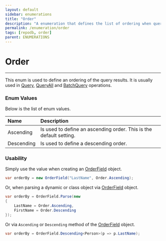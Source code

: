 ```yaml
---
layout: default
sidebar: enumerations
title: "Order"
description: "A enumeration that defines the list of ordering when querying a data from the database."
permalink: /enumeration/order
tags: [repodb, order]
parent: ENUMERATIONS
---
```


# Order

---

This enum is used to define an ordering of the query results. It is usually used in [Query](/operation/query), [QueryAll](/operation/queryall) and [BatchQuery](/operation/batchquery) operations.

### Enum Values

Below is the list of enum values.

| Name | Description |
|:-----|:------------|
| Ascending | Is used to define an ascending order. This is the default setting. |
| Descending | Is used to define a descending order. |

### Usability

Simply use the value when creating an [OrderField](/class/orderfield) object.

```csharp
var orderBy = new OrderField("LastName", Order.Ascending);
```

Or, when parsing a dynamic or class object via [OrderField](/class/orderfield) object.

```csharp
var orderBy = OrderField.Parse(new
{
    LastName = Order.Ascending,
    FirstName = Order.Descending
});
```

Or via `Ascending` or `Descending` method of the [OrderField](/class/orderfield) object.

```csharp
var orderBy = OrderField.Descending<Person>(p => p.LastName);
```